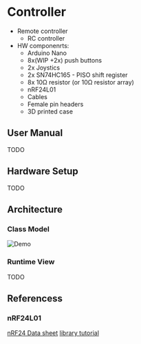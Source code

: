﻿# Controller

- Remote controller
  - RC controller
- HW componenrts:
	- Arduino Nano
	- 8x(WIP +2x) push buttons
	- 2x Joystics
	- 2x SN74HC165 - PISO shift register
	- 8x 10Ω resistor (or 10Ω resistor array)
	- nRF24L01
	- Cables
	- Female pin headers
	- 3D printed case

## User Manual

TODO

## Hardware Setup

TODO

## Architecture

### Class Model
![Demo](media/ClassModel.png)

### Runtime View
TODO

## Referencess
### nRF24L01
[nRF24 Data sheet](https://eu.mouser.com/datasheet/2/297/NRSAS00020_1-2559917.pdf)
[library tutorial](https://www.youtube.com/watch?v=mB7LsiscM78&list=PLfIJKC1ud8giTKW0nzHN71hud_238d-JO&index=3)
